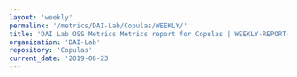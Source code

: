 ```yaml
---
layout: 'weekly'
permalink: '/metrics/DAI-Lab/Copulas/WEEKLY/'
title: 'DAI Lab OSS Metrics Metrics report for Copulas | WEEKLY-REPORT-2019-06-23'
organization: 'DAI-Lab'
repository: 'Copulas'
current_date: '2019-06-23'
---
```


